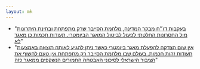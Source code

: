 ```yaml
---
layout: mk
---
```

* <i class="fa fa-twitter"></i> "[בעקבות דו״ח מבקר המדינה, מלחמת הסייבר שרק מתפתחת ובחינת היתרונות מול החסרונות החלטתי לפעול לביטול המאגר הביומטרי. תעודות חכמות כן מאגר לא](https://twitter.com/YoavKisch/status/614001423521415168)"
* <i class="fa fa-facebook"></i> "[אין שום הצדקה להפעלת מאגר ביומטרי כאשר ניתן להגיע לאותה תוצאה באמצעות תעודות זהות חכמות. בעולם שבו מלחמת הסייבר רק מתפתחת אין טעם לחשוף את הציבור הישראלי לסיכוני האבטחה החמורים הנשקפים ממאגר כזה](https://www.facebook.com/kisch.yoav/posts/1668610013369924:0)"

